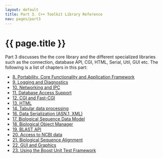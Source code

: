 ```yaml
---
layout: default
title: Part 3. C++ Toolkit Library Reference
nav: pages/part3
---
```



{{ page.title }}
====================================================

Part 3 discusses the the core library and the different specialized libraries such as the connection, database API, CGI, HTML, Serial, Util, GUI etc. The following is a list of chapters in this part:

-   [8. Portability, Core Functionality and Application Framework](ch_core.html)
-   [9. Logging and Diagnostics](ch_log.html)
-   [10. Networking and IPC](ch_conn.html)
-   [11. Database Access Support](ch_dbapi.html)
-   [12. CGI and Fast-CGI](ch_cgi.html)
-   [13. HTML](ch_html.html)
-   [14. Tabular data processing](pages/ch_tabular)
-   [16. Data Serialization (ASN.1, XML)](ch_ser.html)
-   [17. Biological Sequence Data Model](ch_datamod.html)
-   [18. Biological Object Manager](ch_objmgr.html)
-   [19. BLAST API](ch_blast.html)
-   [20. Access to NCBI data](ch_dataaccess.html)
-   [21. Biological Sequence Alignment](ch_algoalign.html)
-   [22. GUI and Graphics](ch_gui.html)
-   [23. Using the Boost Unit Test Framework](ch_boost.html)


